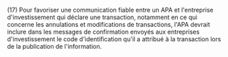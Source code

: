 (17) Pour favoriser une communication fiable entre un APA et l'entreprise d'investissement qui déclare une transaction, notamment en ce qui concerne les annulations et modifications de transactions, l'APA devrait inclure dans les messages de confirmation envoyés aux entreprises d'investissement le code d'identification qu'il a attribué à la transaction lors de la publication de l'information.